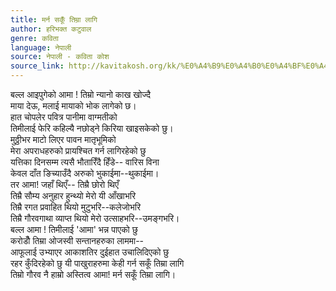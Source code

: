```yaml
---
title: मर्न सकूँ तिम्रा लागि
author: हरिभक्त कटुवाल
genre: कविता
language: नेपाली
source: नेपाली - कविता कोश
source_link: http://kavitakosh.org/kk/%E0%A4%B9%E0%A4%B0%E0%A4%BF%E0%A4%AD%E0%A4%95%E0%A5%8D%E0%A4%A4_%E0%A4%95%E0%A4%9F%E0%A5%81%E0%A4%B5%E0%A4%BE%E0%A4%B2
---
```


बल्ल आइपुगेको आमा ! तिम्रो न्यानो काख खोज्दै  
माया देऊ, मलाई मायाको भोक लागेको छ।  
हात चोपलेर पवित्र पानीमा वाग्मतीको  
तिमीलाई फेरि कहिल्यै नछोड्ने किरिया खाइसकेको छु।  
मुठ्ठीभर माटो लिएर पावन मातृभूमिको  
मेरा अपराधहरुको प्रायश्चित गर्न लागिरहेको छु  
यत्तिका दिनसम्म त्यसै भौतारिँदै हिँडे-- वारिस विना  
केवल दाँत ङिच्याउँदै अरुको भुकाईमा--थुकाईमा।  
तर आमा! जहाँ थिएँ-- तिम्रै छोरो थिएँ  
तिम्रै सौम्य अनुहार हुन्थ्यो मेरो यी आँखाभरि  
तिम्रै रगत प्रवाहित थियो मुटुभरि--कलेजोभरि  
तिम्रै गौरवगाथा व्याप्त थियो मेरो उत्साहभरि--उमङ्गभरि।  
बल्ल आमा ! तिमीलाई 'आमा' भन्न पाएको छु  
करोडौँ तिम्रा ओजस्वी सन्तानहरुका लाममा--  
आफूलाई उभ्याएर आकाशतिर दुईहात उचालिदिएको छु  
रहर कुँदिरहेको छु यी पाखुराहरुमा केही गर्न सकूँ तिम्रा लागि  
तिम्रो गौरव नै हाम्रो अस्तित्व आमा! मर्न सकूँ तिम्रा लागि।
